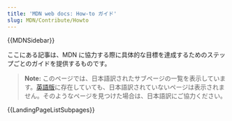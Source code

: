 ```yaml
---
title: 'MDN web docs: How-to ガイド'
slug: MDN/Contribute/Howto
---
```

{{MDNSidebar}}

ここにある記事は、MDN に協力する際に具体的な目標を達成するためのステップごとのガイドを提供するものです。

> **Note:** このページでは、日本語訳されたサブページの一覧を表示しています。[英語版](/en-US/docs/MDN/Contribute/Howto)に存在していても、日本語訳されていないページは表示されません。そのようなページを見つけた場合は、日本語訳にご協力ください。

{{LandingPageListSubpages}}
